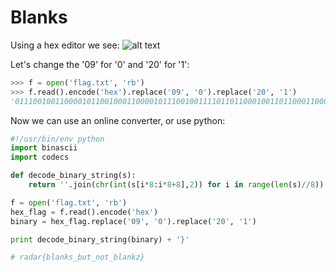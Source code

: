 # Blanks
Using a hex editor we see:
![alt text](https://github.com/manulqwerty/CTF-Stuff/blob/master/RADARCTF/blanks/1.png)

Let's change the '09' for '0' and '20' for '1':
```python
>>> f = open('flag.txt', 'rb')
>>> f.read().encode('hex').replace('09', '0').replace('20', '1')
'011100100110000101100100011000010111001001111011011000100110110001100001011011100110101101110011010111110110001001110101011101000101111101101110011011110111010001011111011000100110110001100001011011100110101101111010011111'
```
Now we can use an online converter, or use python:
```python
#!/usr/bin/env python
import binascii
import codecs

def decode_binary_string(s):
    return ''.join(chr(int(s[i*8:i*8+8],2)) for i in range(len(s)//8))

f = open('flag.txt', 'rb')
hex_flag = f.read().encode('hex')
binary = hex_flag.replace('09', '0').replace('20', '1')

print decode_binary_string(binary) + '}'

# radar{blanks_but_not_blankz}
```
